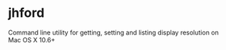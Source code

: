 # jhford
Command line utility for getting, setting and listing display resolution on Mac OS X 10.6+
